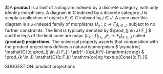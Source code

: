  $}A **product** is a limit of a diagram indexed by a discrete category, with only identity morphisms. A diagram in $\mathsf{C}$ indexed by a discrete category  $J$ is simply a collection of objects $F_j \in \mathsf{C}$ indexed by $j \in J$. A cone over this diagram is a $J$-indexed family of morphisms $(\lambda_j : c \to F_j)_{j \in J}$, subject to no further constraints. The limit is typically denoted by $\prod_{j \in J} F_j $ and the legs of the limit cone are maps $\left(\pi_k : \prod_{j \in J} F_j \to F_k\right)_{k \in J}$ called **(product) projections**. The universal property asserts that composition with the product projections defines a natural isomorphism
$ \xymatrix{ \mathsf{C}(c,\prod_{j \in J} F_j ) \ar[r]^-{(\pi_k)_*}_-{\mathrm{co}ng} & \prod_{k \in J} \mathsf{C}(c,F_k) \mathrm{co}ng \textup{Cone}(c,F).}$


SUGGESTION: product projections
